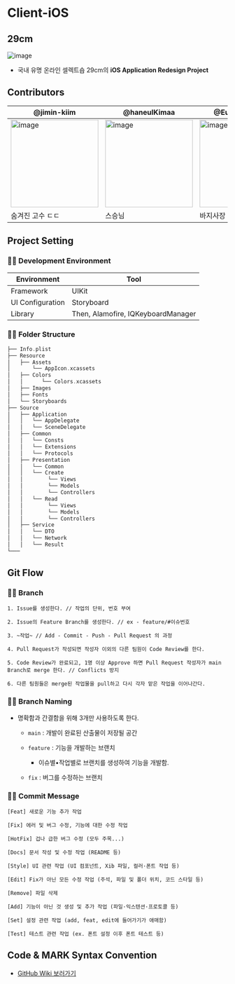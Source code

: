 # Client-iOS

## 29cm

![image](https://user-images.githubusercontent.com/70689381/168750546-2ca4fa2d-8b01-40a9-8cf5-0fdf00bde365.png)

- 국내 유명 온라인 셀렉트숍 29cm의 **iOS Application Redesign Project**

## Contributors

| @jimin-kiim | @haneulKimaa | @EunHee-Jeong |
| --- | --- | --- |
| <img width="200" alt="image" src="https://user-images.githubusercontent.com/70689381/169638308-1c68d905-4ddc-40f1-8d7a-f58eb28ac2b9.png"> | <img width="200" alt="image" src="https://user-images.githubusercontent.com/70689381/169638323-77e9eae5-65c2-4faa-b158-020077017bbd.png"> | <img width="200" alt="image" src="https://user-images.githubusercontent.com/70689381/169638252-5cc5610b-3681-4f9a-9c7b-8c1caf5e71bf.png"> |
| 숨겨진 고수 ㄷㄷ | 스승님 | 바지사장 |

## Project Setting

### 📏📐 Development Environment

| Environment | Tool |
| --- | --- |
| Framework | UIKit |
| UI Configuration | Storyboard |
| Library | Then, Alamofire, IQKeyboardManager |

### 📏📐 Folder Structure

```swift
├── Info.plist
├── Resource
│   ├── Assets
│       └── AppIcon.xcassets
│   ├── Colors
│   │      └── Colors.xcassets
│   ├── Images
│   ├── Fonts
│   └── Storyboards
├── Source
│   ├── Application
│   │   └── AppDelegate
│   │   └── SceneDelegate
│   ├── Common
│   │   └── Consts
│   │   └── Extensions
│   │   └── Protocols
│   ├── Presentation
│   │   └── Common
│   │   └── Create
│   │        └── Views
│   │        └── Models
│   │        └── Controllers
│   │   └── Read
│   │        └── Views
│   │        └── Models
│   │        └── Controllers
│   ├── Service
│   │   └── DTO
│   │   └── Network
│   │   └── Result
└───
```

## Git Flow

### 📏📐 Branch

```
1. Issue를 생성한다. // 작업의 단위, 번호 부여

2. Issue의 Feature Branch를 생성한다. // ex - feature/#이슈번호

3. ~작업~ // Add - Commit - Push - Pull Request 의 과정

4. Pull Request가 작성되면 작성자 이외의 다른 팀원이 Code Review를 한다.

5. Code Review가 완료되고, 1명 이상 Approve 하면 Pull Request 작성자가 main Branch로 merge 한다. // Conflicts 방지

6. 다른 팀원들은 merge된 작업물을 pull하고 다시 각자 맡은 작업을 이어나간다.
```

### 📏📐 Branch Naming

- 명확함과 간결함을 위해 3개만 사용하도록 한다.


    - `main` : 개발이 완료된 산출물이 저장될 공간


    - `feature` : 기능을 개발하는 브랜치
        - 이슈별•작업별로 브랜치를 생성하여 기능을 개발함.

    - `fix` : 버그를 수정하는 브랜치

### 📏📐 Commit Message

```
[Feat] 새로운 기능 추가 작업

[Fix] 에러 및 버그 수정, 기능에 대한 수정 작업

[HotFix] 겁나 급한 버그 수정 (모두 주목...)

[Docs] 문서 작성 및 수정 작업 (README 등)

[Style] UI 관련 작업 (UI 컴포넌트, Xib 파일, 컬러·폰트 작업 등)

[Edit] Fix가 아닌 모든 수정 작업 (주석, 파일 및 폴더 위치, 코드 스타일 등)

[Remove] 파일 삭제

[Add] 기능이 아닌 것 생성 및 추가 작업 (파일·익스텐션·프로토콜 등)

[Set] 설정 관련 작업 (add, feat, edit에 들어가기가 애매함)

[Test] 테스트 관련 작업 (ex. 폰트 설정 이후 폰트 테스트 등)
```

## Code & MARK Syntax Convention

- [GitHub Wiki 보러가기](https://github.com/SOPT-30th-Joint-Seminar-15/Client-iOS/wiki/%0830th-THE-SOPT-%ED%95%A9%EB%8F%99-%EC%84%B8%EB%AF%B8%EB%82%98-15%EC%A1%B0-iOS-%ED%8C%8C%ED%8A%B8's-Wiki)

